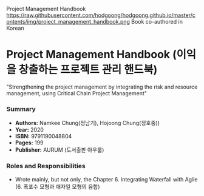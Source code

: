 Project Management Handbook
https://raw.githubusercontent.com/hodgoong/hodgoong.github.io/master/contents/img/project_management_handbook.png
Book co-authored in Korean

# Project Management Handbook (이익을 창출하는 프로젝트 관리 핸드북)
"Strengthening the project management by integrating the risk and resource management, using Critical Chain Project Management"

### Summary
- **Authors:** Namkee Chung(정남기), Hojoong Chung(정호중))
- **Year:** 2020
- **ISBN:** 9791190048804
- **Pages:** 199
- **Publisher:** AURUM (도서출판 아우룸)

### Roles and Responsibilities
- Wrote mainly, but not only, the Chapter 6. Integrating Waterfall with Agile (6. 폭포수 모형과 애자일 모형의 융합)

